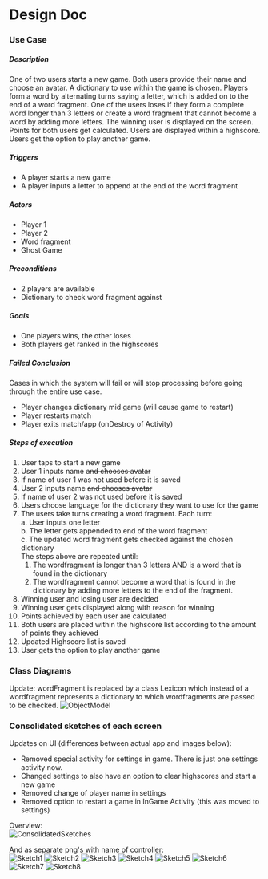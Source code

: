 # Design Doc  

### Use Case 

##### Description  

One of two users starts a new game. Both users provide their name and choose an avatar. A dictionary to use within the game is chosen. Players form a word by alternating turns saying a letter, which is added on to the end of a word fragment. One of the users loses if they form a complete word longer than 3 letters or create a word fragment that cannot become a word by adding more letters. The winning user is displayed on the screen. Points for both users get calculated. Users are displayed within a highscore. Users get the option to play another game.  

##### Triggers  
-	A player starts a new game
-	A player inputs a letter to append at the end of the word fragment

##### Actors  
-	Player 1
-	Player 2
-	Word fragment
-	Ghost Game

##### Preconditions  
-	2 players are available
-	Dictionary to check word fragment against

##### Goals  
-	One players wins, the other loses
-	Both players get ranked in the highscores

##### Failed Conclusion  
Cases in which the system will fail or will stop processing before going through the entire use case.
-	Player changes dictionary mid game (will cause game to restart)
-	Player restarts match
-	Player exits match/app (onDestroy of Activity)

##### Steps of execution  
1.	User taps to start a new game
2.	User 1 inputs name ~~and chooses avatar~~
3.	If name of user 1 was not used before it is saved 
4.	User 2 inputs name ~~and chooses avatar~~
5.	If name of user 2 was not used before it is saved
6.	Users choose language for the dictionary they want to use for the game
7.	The users take turns creating a word fragment. Each turn:  
  a.	User inputs one letter  
  b.	The letter gets appended to end of the word fragment  
  c.	The updated word fragment gets checked against the chosen dictionary    
  The steps above are repeated until:
    1.	The wordfragment is longer than 3 letters AND is a word that is found in the dictionary
    2.	The wordfragment cannot become a word that is found in the dictionary by adding more letters to the end of the fragment.
8.	Winning user and losing user are decided
9.	Winning user gets displayed along with reason for winning
10.	Points achieved by each user are calculated
11.	Both users are placed within the highscore list according to the amount of points they achieved
12.	Updated Highscore list is saved
13.	User gets the option to play another game  

### Class Diagrams  

Update: wordFragment is replaced by a class Lexicon which instead of a wordfragment represents a dictionary to which wordfragments are passed to be checked. 
![ObjectModel](ObjectModel.png)

### Consolidated sketches of each screen  

Updates on UI (differences between actual app and images below):  
- Removed special activity for settings in game. There is just one settings activity now.
- Changed settings to also have an option to clear highscores and start a new game
- Removed change of player name in settings 
- Removed option to restart a game in InGame Activity (this was moved to settings)  

Overview:  
![ConsolidatedSketches](ConsolidatedSketches.jpg)  

And as separate png's with name of controller:  
![Sketch1](sketch1.png)
![Sketch2](sketch2.png)
![Sketch3](sketch3.png)
![Sketch4](sketch4.png)
![Sketch5](sketch5.png)
![Sketch6](sketch6.png)
![Sketch7](sketch7.png)
![Sketch8](sketch8.png)

